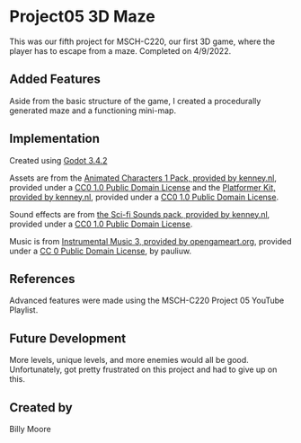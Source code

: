 # Project05 3D Maze

This was our fifth project for MSCH-C220, our first 3D game, where the player has to escape from a maze. Completed on 4/9/2022.

## Added Features

Aside from the basic structure of the game, I created a procedurally generated maze and a functioning mini-map.

## Implementation

Created using [Godot 3.4.2](https://godotengine.org/download)

Assets are from the [Animated Characters 1 Pack, provided by kenney.nl](https://kenney.nl/assets/animated-characters), provided under a [CC0 1.0 Public Domain License](https://creativecommons.org/publicdomain/zero/1.0/) and the [Platformer Kit, provided by kenney.nl](https://kenney.nl/assets/platformer-kit), provided under a [CC0 1.0 Public Domain License](https://creativecommons.org/publicdomain/zero/1.0/).

Sound effects are from [the Sci-fi Sounds pack, provided by kenney.nl](https://kenney.nl/assets/sci-fi-sounds), provided under a [CC0 1.0 Public Domain License](https://creativecommons.org/publicdomain/zero/1.0/).

Music is from [Instrumental Music 3, provided by opengameart.org](https://opengameart.org/content/instrumental-music3), provided under a [CC 0 Public Domain License](https://creativecommons.org/publicdomain/zero/1.0/), by pauliuw.

## References

Advanced features were made using the MSCH-C220 Project 05 YouTube Playlist.

## Future Development

More levels, unique levels, and more enemies would all be good. Unfortunately, got pretty frustrated on this project and had to give up on this.

## Created by
Billy Moore
